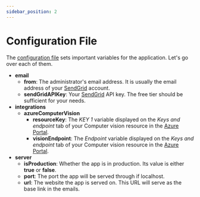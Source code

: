 ```yaml
---
sidebar_position: 2
---
```


# Configuration File

The [configuration file](https://github.com/reaper47/recipya/blob/main/deploy/config.example.json)
sets important variables for the application. Let's go over each of them. 

- **email**
  - **from**: The administrator's email address. It is usually the email address of your [SendGrid](https://sendgrid.com/) account.
  - **sendGridAPIKey**: Your [SendGrid](https://sendgrid.com/) API key. The free tier should be sufficient for your needs.
- **integrations**
  - **azureComputerVision**
    - **resourceKey**: The *KEY 1* variable displayed on the *Keys and endpoint* tab of your Computer vision resource in the [Azure Portal](https://portal.azure.com/#home).
    - **visionEndpoint**: The *Endpoint* variable displayed on the *Keys and endpoint* tab of your Computer vision resource in the [Azure Portal](https://portal.azure.com/#home).
- **server**
  - **isProduction**: Whether the app is in production. Its value is either **true** or **false**.
  - **port**: The port the app will be served through if localhost.
  - **url**: The website the app is served on. This URL will serve as the base link in the emails.
